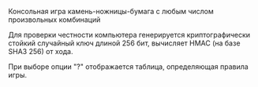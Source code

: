Консольная игра камень-ножницы-бумага с любым числом произвольных комбинаций

Для проверки честности компьютера генерируется криптографически стойкий случайный ключ длиной 256 бит, вычисляет HMAC (на базе SHA3 256) от хода.

При выборе опции "?" отображается таблица, определяющая правила игры.
